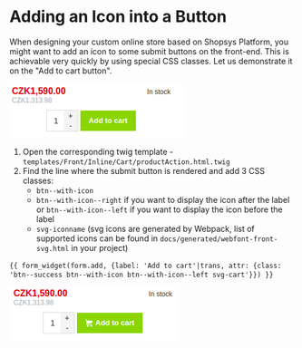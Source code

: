 # Adding an Icon into a Button

When designing your custom online store based on Shopsys Platform, you might want to add an icon to some submit buttons on the front-end.
This is achievable very quickly by using special CSS classes.
Let us demonstrate it on the "Add to cart button".

![Add to cart button without icon](img/add-to-cart-without-icon.png)

1. Open the corresponding twig template - `templates/Front/Inline/Cart/productAction.html.twig`
2. Find the line where the submit button is rendered and add 3 CSS classes:
    - `btn--with-icon`
    - `btn--with-icon--right` if you want to display the icon after the label or `btn--with-icon--left` if you want to display the icon before the label
    - `svg-iconname` (svg icons are generated by Webpack, list of supported icons can be found in `docs/generated/webfont-front-svg.html` in your project)

```twig
{{ form_widget(form.add, {label: 'Add to cart'|trans, attr: {class: 'btn--success btn--with-icon btn--with-icon--left svg-cart'}}) }}
```

![Add to cart button with icon](img/add-to-cart-with-icon.png)
